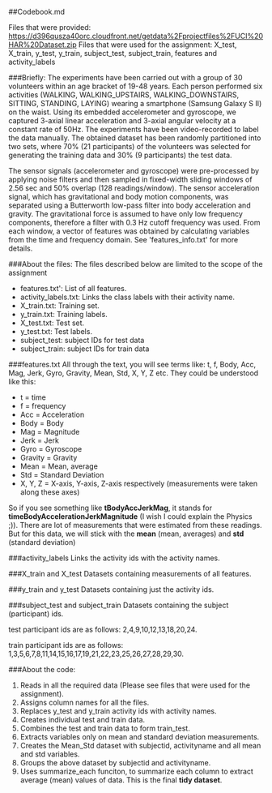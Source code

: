 ##Codebook.md

Files that were provided: https://d396qusza40orc.cloudfront.net/getdata%2Fprojectfiles%2FUCI%20HAR%20Dataset.zip
Files that were used for the assignment: X_test, X_train, y_test, y_train, subject_test, subject_train, features and
activity_labels

###Briefly:
The experiments have been carried out with a group of 30 volunteers within an age bracket of 19-48 years. 
Each person performed six activities (WALKING, WALKING_UPSTAIRS, WALKING_DOWNSTAIRS, SITTING, STANDING, LAYING) 
wearing a smartphone (Samsung Galaxy S II) on the waist. Using its embedded accelerometer and gyroscope, 
we captured 3-axial linear acceleration and 3-axial angular velocity at a constant rate of 50Hz. 
The experiments have been video-recorded to label the data manually. The obtained dataset has been randomly partitioned 
into two sets, where 70% (21 participants) of the volunteers was selected for generating the training data and 30% (9 participants) the test data.

The sensor signals (accelerometer and gyroscope) were pre-processed by applying noise filters and then sampled in fixed-width sliding windows of 2.56 sec and 50% overlap (128 readings/window). The sensor acceleration signal, which has gravitational and body motion components, was separated using a Butterworth low-pass filter into body acceleration and gravity. The gravitational force is assumed to have only low frequency components, therefore a filter with 0.3 Hz cutoff frequency was used. From each window, a vector of features was obtained by calculating variables from the time and frequency domain. See 'features_info.txt' for more details. 

###About the files:
The files described below are limited to the scope of the assignment
  * features.txt': List of all features.
  * activity_labels.txt: Links the class labels with their activity name.
  * X_train.txt: Training set.
  * y_train.txt: Training labels.
  * X_test.txt: Test set.
  * y_test.txt: Test labels.
  * subject_test: subject IDs for test data
  * subject_train: subject IDs for train data
  
###features.txt
All through the text, you will see terms like: t, f, Body, Acc, Mag, Jerk, Gyro, Gravity, Mean, Std, X, Y, Z etc. They could be understood like this:

  * t = time
  * f = frequency
  * Acc = Acceleration
  * Body = Body
  * Mag = Magnitude
  * Jerk = Jerk
  * Gyro = Gyroscope
  * Gravity = Gravity
  * Mean = Mean, average
  * Std = Standard Deviation
  * X, Y, Z = X-axis, Y-axis, Z-axis respectively (measurements were taken along these axes)

So if you see something like **tBodyAccJerkMag**, it stands for **timeBodyAccelerationJerkMagnitude** (I wish I could explain the Physics ;)). There are lot of measurements that were estimated from these readings. But for this data, we will stick with the **mean** (mean, averages) and **std** (standard deviation)

###activity_labels
Links the activity ids with the activity names.

###X_train and X_test
Datasets containing measurements of all features.

###y_train and y_test
Datasets containing just the activity ids.

###subject_test and subject_train
Datasets containing the subject (participant) ids.
  
test participant ids are as follows: 2,4,9,10,12,13,18,20,24.
  
train participant ids are as follows: 1,3,5,6,7,8,11,14,15,16,17,19,21,22,23,25,26,27,28,29,30.

###About the code:
1. Reads in all the required data (Please see files that were used for the assignment).
2. Assigns column names for all the files.
3. Replaces y_test and y_train activity ids with activity names.
4. Creates individual test and train data.
5. Combines the test and train data to form train_test.
6. Extracts variables only on mean and standard deviation measurements.
7. Creates the Mean_Std dataset with subjectid, activityname and all mean and std variables.
8. Groups the above dataset by subjectid and activityname.
9. Uses summarize_each funciton, to summarize each column to extract average (mean) values of data. This is the final **tidy dataset**.
  


